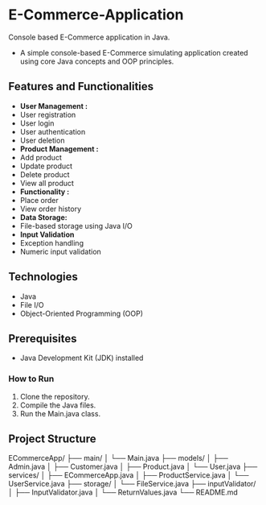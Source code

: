 # E-Commerce-Application
Console based E-Commerce application in Java.

* A simple console-based E-Commerce simulating application created using core Java concepts and OOP principles.

## Features and Functionalities

* **User Management :**
*   User registration
*   User login
*   User authentication
*   User deletion
* **Product Management :**
*   Add product
*   Update product
*   Delete product
*   View all product
* **Functionality :**
*   Place order
*   View order history
* **Data Storage:**
*   File-based storage using Java I/O
* **Input Validation**
*   Exception handling
*   Numeric input validation

## Technologies

* Java
* File I/O
* Object-Oriented Programming (OOP)

## Prerequisites

* Java Development Kit (JDK) installed

### How to Run

1.  Clone the repository.
2.  Compile the Java files.
3.  Run the Main.java class.

## Project Structure
ECommerceApp/
├── main/
│   └── Main.java
├── models/
│   ├── Admin.java
│   ├── Customer.java
│   ├── Product.java
│   └── User.java
├── services/
│   ├── ECommerceApp.java
│   ├── ProductService.java
│   └── UserService.java
├── storage/
│   └── FileService.java
├── inputValidator/
│   ├── InputValidator.java
│   └── ReturnValues.java
└── README.md

